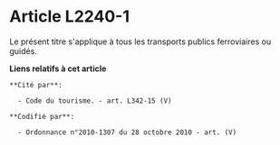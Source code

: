 # Article L2240-1

Le présent titre s'applique à tous les transports publics ferroviaires ou guidés.

**Liens relatifs à cet article**

	**Cité par**:

	  - Code du tourisme. - art. L342-15 (V)

	**Codifié par**:

	  - Ordonnance n°2010-1307 du 28 octobre 2010 - art. (V)

